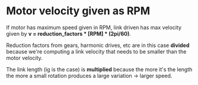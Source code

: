 # Motor velocity given as RPM

If motor has maximum speed given in RPM, link driven has max velocity given by **v = reduction_factors * [RPM] * (2pi/60)**.

Reduction factors from gears, harmonic drives, etc are in this case **divided** because we're computing a link velocity that needs to be smaller than the motor velocity. 

The link length (ig is the case) is **multiplied** because the more it's the length the more a small rotation produces a large variation -> larger speed.
